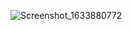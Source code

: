 ![Screenshot_1633880772](https://user-images.githubusercontent.com/64946451/137366975-20e4d5cd-6b0b-4a6a-a999-1e0de3159aaf.png)
